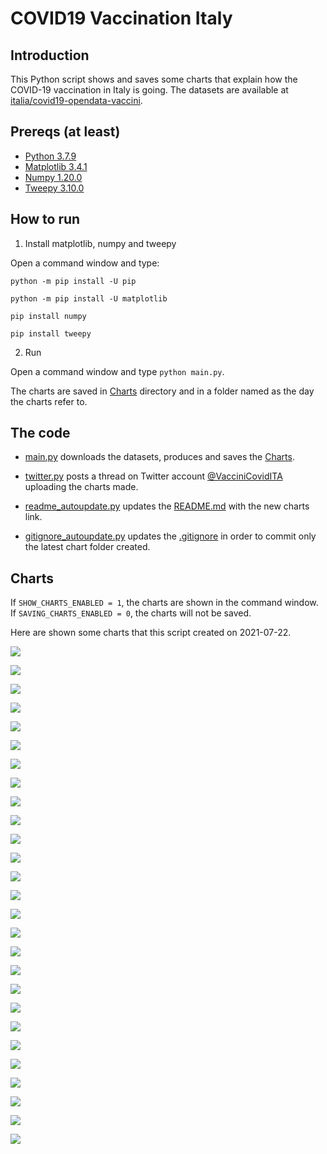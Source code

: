 # COVID19 Vaccination Italy

## Introduction

This Python script shows and saves some charts that explain how the COVID-19 vaccination in Italy is going. The datasets are available at [italia/covid19-opendata-vaccini](https://github.com/italia/covid19-opendata-vaccini).

## Prereqs (at least)
* [Python 3.7.9](https://www.python.org/) 
* [Matplotlib 3.4.1](https://pypi.org/project/matplotlib/)
* [Numpy 1.20.0](https://numpy.org/)
* [Tweepy 3.10.0](https://docs.tweepy.org/en/latest/)

## How to run 
1. Install matplotlib, numpy and tweepy

Open a command window and type:

`python -m pip install -U pip`

`python -m pip install -U matplotlib`

`pip install numpy`

`pip install tweepy`

2. Run

Open a command window and type `python main.py`. 

The charts are saved in [Charts](https://github.com/MatteoOrlandini/COVID-19-Vaccination-Italy/tree/main/Charts) directory and in a folder named as the day the charts refer to.

## The code

* [main.py](https://github.com/MatteoOrlandini/COVID-19-Vaccination-Italy/blob/main/main.py) downloads the datasets, produces and saves the [Charts](https://github.com/MatteoOrlandini/COVID-19-Vaccination-Italy/tree/main/Charts).

* [twitter.py](https://github.com/MatteoOrlandini/COVID-19-Vaccination-Italy/blob/main/twitter.py) posts a thread on Twitter account [@VacciniCovidITA](https://twitter.com/VacciniCovidITA) uploading the charts made.

* [readme_autoupdate.py](https://github.com/MatteoOrlandini/COVID-19-Vaccination-Italy/blob/main/readme_autoupdate.py) updates the [README.md](https://github.com/MatteoOrlandini/COVID-19-Vaccination-Italy/blob/main/README.md) with the new charts link.

* [gitignore_autoupdate.py](https://github.com/MatteoOrlandini/COVID-19-Vaccination-Italy/blob/main/readme_autoupdate.py) updates the [.gitignore](https://github.com/MatteoOrlandini/COVID-19-Vaccination-Italy/blob/main/.gitignore) in order to commit only the latest chart folder created.


## Charts
If `SHOW_CHARTS_ENABLED = 1`, the charts are shown in the command window. If `SAVING_CHARTS_ENABLED = 0`, the charts will not be saved.

Here are shown some charts that this script created on 2021-07-22.

![](https://github.com/MatteoOrlandini/COVID-19-Vaccination-Italy/blob/main/Charts/2021-07-22/2021-07-22-area-dosi_consegnate.png)

![](https://github.com/MatteoOrlandini/COVID-19-Vaccination-Italy/blob/main/Charts/2021-07-22/2021-07-22-area-dosi_somministrate.png)

![](https://github.com/MatteoOrlandini/COVID-19-Vaccination-Italy/blob/main/Charts/2021-07-22/2021-07-22-area-percentuale_somministrazione.png)

![](https://github.com/MatteoOrlandini/COVID-19-Vaccination-Italy/blob/main/Charts/2021-07-22/2021-07-22-fascia_anagrafica-pregressa_infezione.png)

![](https://github.com/MatteoOrlandini/COVID-19-Vaccination-Italy/blob/main/Charts/2021-07-22/2021-07-22-fascia_anagrafica-prima_dose.png)

![](https://github.com/MatteoOrlandini/COVID-19-Vaccination-Italy/blob/main/Charts/2021-07-22/2021-07-22-fascia_anagrafica-seconda_dose.png)

![](https://github.com/MatteoOrlandini/COVID-19-Vaccination-Italy/blob/main/Charts/2021-07-22/2021-07-22-fascia_anagrafica-sesso_femminile.png)

![](https://github.com/MatteoOrlandini/COVID-19-Vaccination-Italy/blob/main/Charts/2021-07-22/2021-07-22-fascia_anagrafica-sesso_maschile-sesso_femminile.png)

![](https://github.com/MatteoOrlandini/COVID-19-Vaccination-Italy/blob/main/Charts/2021-07-22/2021-07-22-fascia_anagrafica-sesso_maschile.png)

![](https://github.com/MatteoOrlandini/COVID-19-Vaccination-Italy/blob/main/Charts/2021-07-22/2021-07-22-fascia_anagrafica-totale.png)

![](https://github.com/MatteoOrlandini/COVID-19-Vaccination-Italy/blob/main/Charts/2021-07-22/2021-07-22-giorni-dosi_giornaliere.png)

![](https://github.com/MatteoOrlandini/COVID-19-Vaccination-Italy/blob/main/Charts/2021-07-22/2021-07-22-giorni-dosi_totali.png)

![](https://github.com/MatteoOrlandini/COVID-19-Vaccination-Italy/blob/main/Charts/2021-07-22/2021-07-22-giorni-fascia_anagrafica-12-19.png)

![](https://github.com/MatteoOrlandini/COVID-19-Vaccination-Italy/blob/main/Charts/2021-07-22/2021-07-22-giorni-fascia_anagrafica-20-29.png)

![](https://github.com/MatteoOrlandini/COVID-19-Vaccination-Italy/blob/main/Charts/2021-07-22/2021-07-22-giorni-fascia_anagrafica-30-39.png)

![](https://github.com/MatteoOrlandini/COVID-19-Vaccination-Italy/blob/main/Charts/2021-07-22/2021-07-22-giorni-fascia_anagrafica-40-49.png)

![](https://github.com/MatteoOrlandini/COVID-19-Vaccination-Italy/blob/main/Charts/2021-07-22/2021-07-22-giorni-fascia_anagrafica-50-59.png)

![](https://github.com/MatteoOrlandini/COVID-19-Vaccination-Italy/blob/main/Charts/2021-07-22/2021-07-22-giorni-fascia_anagrafica-60-69.png)

![](https://github.com/MatteoOrlandini/COVID-19-Vaccination-Italy/blob/main/Charts/2021-07-22/2021-07-22-giorni-fascia_anagrafica-70-79.png)

![](https://github.com/MatteoOrlandini/COVID-19-Vaccination-Italy/blob/main/Charts/2021-07-22/2021-07-22-giorni-fascia_anagrafica-80-89.png)

![](https://github.com/MatteoOrlandini/COVID-19-Vaccination-Italy/blob/main/Charts/2021-07-22/2021-07-22-giorni-fascia_anagrafica-90+.png)

![](https://github.com/MatteoOrlandini/COVID-19-Vaccination-Italy/blob/main/Charts/2021-07-22/2021-07-22-giorni-fornitore-Janssen.png)

![](https://github.com/MatteoOrlandini/COVID-19-Vaccination-Italy/blob/main/Charts/2021-07-22/2021-07-22-giorni-fornitore-Moderna.png)

![](https://github.com/MatteoOrlandini/COVID-19-Vaccination-Italy/blob/main/Charts/2021-07-22/2021-07-22-giorni-fornitore-Pfizer-BioNTech.png)

![](https://github.com/MatteoOrlandini/COVID-19-Vaccination-Italy/blob/main/Charts/2021-07-22/2021-07-22-giorni-fornitore-Vaxzevria%20(AstraZeneca).png)

![](https://github.com/MatteoOrlandini/COVID-19-Vaccination-Italy/blob/main/Charts/2021-07-22/2021-07-22-giorni-prima_dose-seconda_dose-barre.png)

![](https://github.com/MatteoOrlandini/COVID-19-Vaccination-Italy/blob/main/Charts/2021-07-22/2021-07-22-giorni-prima_dose-seconda_dose.png)

